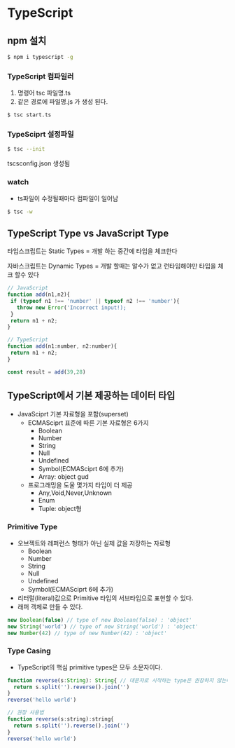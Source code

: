 # TypeScript

## npm 설치
```bash
$ npm i typescript -g
```

### TypeScript 컴파일러
1. 명령어 tsc 파일명.ts
2. 같은 경로에 파일명.js 가 생성 된다.
```bash
$ tsc start.ts
```

### TypeSciprt 설정파일
```bash
$ tsc --init
```
tscsconfig.json 생성됨

### watch

- ts파일이 수정될때마다 컴파일이 일어남
```bash
$ tsc -w
```
## TypeScript Type vs JavaScript Type

타입스크립트는 Static Types = 개발 하는 중간에 타입을 체크한다

자바스크립트는 Dynamic Types = 개발 할때는 알수가 없고 런타임해야만 타입을 체크 할수 있다

 ```js
 // JavaScript
function add(n1,n2){
  if (typeof n1 !== 'number' || typeof n2 !== 'number'){
    throw new Error('Incorrect input!);
  }
  return n1 + n2;
}

// TypeScript
function add(n1:number, n2:number){
  return n1 + n2;
}

const result = add(39,28)

```
## TypeScript에서 기본 제공하는 데이터 타입

- JavaSciprt 기본 자료형을 포함(superset)
  - ECMASciprt 표준에 따른 기본 자료형은 6가지
      - Boolean
      - Number
      - String
      - Null
      - Undefined
      - Symbol(ECMASciprt 6에 추가)
      - Array: object gud
  - 프로그래밍을 도울 몇가지 타입이 더 제공
      - Any,Void,Never,Unknown
      - Enum
      - Tuple: object형
### Primitive Type
- 오브젝트와 레퍼런스 형태가 아닌 실제 값을 저장하는 자료형
  - Boolean
  - Number
  - String
  - Null
  - Undefined
  - Symbol(ECMASciprt 6에 추가)
- 리터럴(literal)값으로 Primitive 타입의 서브타입으로 표현할 수 있다.
- 래퍼 객체로 만들 수 있다.
```js
new Boolean(false) // type of new Boolean(false) : 'object'
new String('world') // type of new String('world') : 'object'
new Number(42) // type of new Number(42) : 'object'
```

### Type Casing
- TypeScript의 핵심 primitive types은 모두 소문자이다.

```js
function reverse(s:String): String{ // 대문자로 시작하는 type은 권장하지 않는다(primitive tpye이 아니기 때문에)
  return s.split('').reverse().join('')
}
reverse('hello world')

// 권장 사용법
function reverse(s:string):string{
  return s.split('').reverse().join('')
}
reverse('hello world')
```
